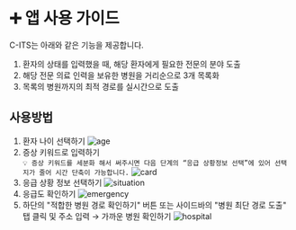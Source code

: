 # ➕ **앱 사용 가이드**
C-ITS는 아래와 같은 기능을 제공합니다.
1. 환자의 상태를 입력했을 때, 해당 환자에게 필요한 전문의 분야 도출
2. 해당 전문 의료 인력을 보유한 병원을 거리순으로 3개 목록화
3. 목록의 병원까지의 최적 경로를 실시간으로 도출

## 사용방법
1. 환자 나이 선택하기
![age](/assets/STEP1_환자나이선택.gif)
2. 증상 키워드로 입력하기   
`💡 증상 키워드를 세분화 해서 써주시면 다음 단계의 “응급 상황정보 선택”에 있어 선택지가 줄어 시간 단축이 가능합니다.`
![card](/assets/STEP2_증상키워드입력.gif)
3. 응급 상황 정보 선택하기
![situation](/assets/STEP3.gif)
4. 응급도 확인하기
![emergency](/assets/STEP4.gif)
5. 하단의 "적합한 병원 경로 확인하기" 버튼 또는 사이드바의 "병원 최단 경로 도출" 탭 클릭 및 주소 입력 → 가까운 병원 확인하기
![hospital](/assets/STEP4.gif)
